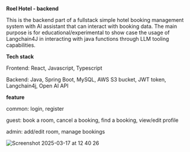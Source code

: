 **Roel Hotel - backend**

This is the backend part of a fullstack simple hotel booking management system with AI assistant that can interact with booking data. The main purpose is for educational/experimental to show case the usage of Langchain4J in interacting with java functions through LLM tooling capabilities.

**Tech stack**

Frontend: React, Javascript, Typescript

Backend: Java, Spring Boot, MySQL, AWS S3 bucket, JWT token, Langchain4j, Open AI API

**feature**

common: login, register

guest: book a room, cancel a booking, find a booking, view/edit profile

admin: add/edit room, manage bookings 

![Screenshot 2025-03-17 at 12 40 26](https://github.com/user-attachments/assets/050f43b8-cda3-437b-9f41-0e53dfe9814c)
